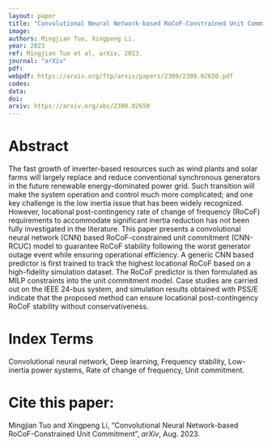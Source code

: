 ```yaml
---
layout: paper
title: "Convolutional Neural Network-based RoCoF-Constrained Unit Commitment"
image: 
authors: Mingjian Tuo, Xingpeng Li.
year: 2023
ref: Mingjian Tuo et al, arXiv, 2023.
journal: "arXiv"
pdf: 
webpdf: https://arxiv.org/ftp/arxiv/papers/2309/2309.02650.pdf
codes: 
data: 
doi: 
arxiv: https://arxiv.org/abs/2309.02650
---
```


# Abstract
The fast growth of inverter-based resources such as wind plants and solar farms will largely replace and reduce conventional synchronous generators in the future renewable energy-dominated power grid. Such transition will make the system operation and control much more complicated; and one key challenge is the low inertia issue that has been widely recognized. However,  locational post-contingency rate of change of frequency (RoCoF) requirements to accommodate significant inertia reduction has not been fully investigated in the literature. This paper presents a convolutional neural network (CNN) based RoCoF-constrained unit commitment (CNN-RCUC) model to guarantee RoCoF stability following the worst generator outage event while ensuring operational efficiency. A generic CNN based predictor is first trained to track the highest locational RoCoF based on a high-fidelity simulation dataset. The RoCoF predictor is then formulated as MILP constraints into the unit commitment model. Case studies are carried out on the IEEE 24-bus system, and simulation results obtained with PSS/E indicate that the proposed method can ensure locational post-contingency RoCoF stability without conservativeness.

# Index Terms
Convolutional neural network, Deep learning, Frequency stability, Low-inertia power systems, Rate of change of frequency, Unit commitment.

# Cite this paper:
Mingjian Tuo and Xingpeng Li, “Convolutional Neural Network-based RoCoF-Constrained Unit Commitment”, *arXiv*, Aug. 2023.

